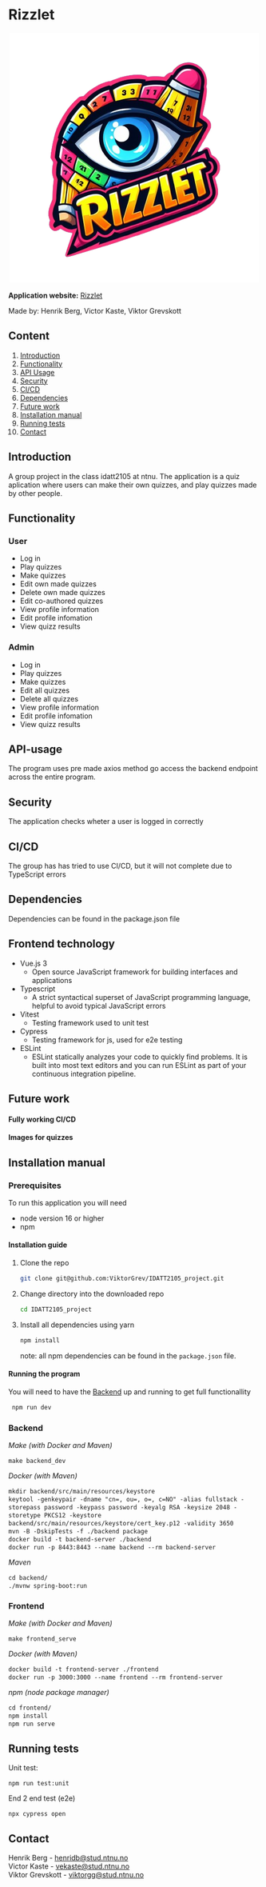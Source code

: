 # Rizzlet

<p align="center">
  <img src="./src/assets/rizzletRpng.png" width="500">
</p>

**Application website:** [Rizzlet](rizzlet.no)

Made by: Henrik Berg, Victor Kaste, Viktor Grevskott


## Content

1. [Introduction](#introduction)
2. [Functionality](#functionality)
3. [API Usage](#api-usage)
4. [Security](#security)
5. [CI/CD](#cicd)
6. [Dependencies](#dependencies)
7. [Future work](#future-work)
8. [Installation manual](#installation-manual)
9. [Running tests](#running-tests)
10. [Contact](#contact)

## Introduction

A group project in the class idatt2105 at ntnu. The application is a quiz aplication where users can make their own quizzes, and play quizzes made by other people. 

## Functionality

### User

- Log in
- Play quizzes
- Make quizzes
- Edit own made quizzes
- Delete own made quizzes
- Edit co-authored quizzes
- View profile information
- Edit profile infomation
- View quizz results

### Admin

- Log in
- Play quizzes
- Make quizzes
- Edit all quizzes
- Delete all quizzes
- View profile information
- Edit profile infomation
- View quizz results

## API-usage
The program uses pre made axios method go access the backend endpoint across the entire program.

## Security
The application checks wheter a user is logged in correctly

## CI/CD
The group has has tried to use CI/CD, but it will not complete due to TypeScript errors

## Dependencies

Dependencies can be found in the package.json file

## Frontend technology

- Vue.js 3
  - Open source JavaScript framework for building interfaces and applications
- Typescript
  - A strict syntactical superset of JavaScript programming language, helpful to avoid typical JavaScript errors
- Vitest
  - Testing framework used to unit test
- Cypress
  - Testing framework for js, used for e2e testing
- ESLint
  - ESLint statically analyzes your code to quickly find problems. It is built into most text editors and you can run ESLint as part of your continuous integration pipeline.

## Future work

#### Fully working CI/CD

#### Images for quizzes



## Installation manual
### Prerequisites

To run this application you will need

- node version 16 or higher
- npm

#### Installation guide

1. Clone the repo
   ```sh
   git clone git@github.com:ViktorGrev/IDATT2105_project.git
   ```
2. Change directory into the downloaded repo
   ```sh
   cd IDATT2105_project
   ```
3. Install all dependencies using yarn

   ```sh
   npm install
   ```

   note: all npm dependencies can be found in the `package.json` file.

#### Running the program
You will need to have the [Backend](https://github.com/ViktorGrev/IDATT2105_backend) up and running to get full functionallity
  ```sh
   npm run dev
   ```


### Backend

_Make (with Docker and Maven)_

```
make backend_dev
```

_Docker (with Maven)_

```
mkdir backend/src/main/resources/keystore
keytool -genkeypair -dname "cn=, ou=, o=, c=NO" -alias fullstack -storepass password -keypass password -keyalg RSA -keysize 2048 -storetype PKCS12 -keystore backend/src/main/resources/keystore/cert_key.p12 -validity 3650
mvn -B -DskipTests -f ./backend package
docker build -t backend-server ./backend
docker run -p 8443:8443 --name backend --rm backend-server

```

_Maven_

```
cd backend/
./mvnw spring-boot:run
```

### Frontend

_Make (with Docker and Maven)_

```
make frontend_serve
```

_Docker (with Maven)_

```
docker build -t frontend-server ./frontend
docker run -p 3000:3000 --name frontend --rm frontend-server
```

_npm (node package manager)_

```
cd frontend/
npm install
npm run serve
```

## Running tests

Unit test:

```
npm run test:unit
```

End 2 end test (e2e)
```
npx cypress open
```

## Contact

Henrik Berg - henridb@stud.ntnu.no \
Victor Kaste - vekaste@stud.ntnu.no \
Viktor Grevskott - viktorgg@stud.ntnu.no
